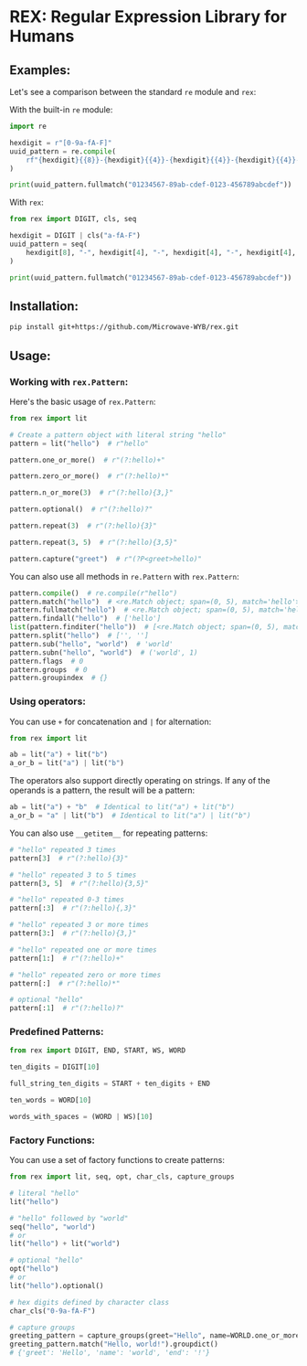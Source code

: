 # REX: Regular Expression Library for Humans

## Examples:

Let's see a comparison between the standard `re` module and `rex`:

With the built-in `re` module:

```python
import re

hexdigit = r"[0-9a-fA-F]"
uuid_pattern = re.compile(
    rf"{hexdigit}{{8}}-{hexdigit}{{4}}-{hexdigit}{{4}}-{hexdigit}{{4}}-{hexdigit}{{12}}"
)

print(uuid_pattern.fullmatch("01234567-89ab-cdef-0123-456789abcdef"))

```

With `rex`:

```python
from rex import DIGIT, cls, seq

hexdigit = DIGIT | cls("a-fA-F")
uuid_pattern = seq(
    hexdigit[8], "-", hexdigit[4], "-", hexdigit[4], "-", hexdigit[4], "-", hexdigit[12]
)

print(uuid_pattern.fullmatch("01234567-89ab-cdef-0123-456789abcdef"))
```

## Installation:

```bash
pip install git+https://github.com/Microwave-WYB/rex.git
```

## Usage:

### Working with `rex.Pattern`:

Here's the basic usage of `rex.Pattern`:

```python
from rex import lit

# Create a pattern object with literal string "hello"
pattern = lit("hello")  # r"hello"

pattern.one_or_more()  # r"(?:hello)+"

pattern.zero_or_more()  # r"(?:hello)*"

pattern.n_or_more(3)  # r"(?:hello){3,}"

pattern.optional()  # r"(?:hello)?"

pattern.repeat(3)  # r"(?:hello){3}"

pattern.repeat(3, 5)  # r"(?:hello){3,5}"

pattern.capture("greet")  # r"(?P<greet>hello)"
```

You can also use all methods in `re.Pattern` with `rex.Pattern`:

```python
pattern.compile()  # re.compile(r"hello")
pattern.match("hello")  # <re.Match object; span=(0, 5), match='hello'>
pattern.fullmatch("hello")  # <re.Match object; span=(0, 5), match='hello'>
pattern.findall("hello")  # ['hello']
list(pattern.finditer("hello"))  # [<re.Match object; span=(0, 5), match='hello'>]
pattern.split("hello")  # ['', '']
pattern.sub("hello", "world")  # 'world'
pattern.subn("hello", "world")  # ('world', 1)
pattern.flags  # 0
pattern.groups  # 0
pattern.groupindex  # {}
```

### Using operators:

You can use `+` for concatenation and `|` for alternation:

```python
from rex import lit

ab = lit("a") + lit("b")
a_or_b = lit("a") | lit("b")
```

The operators also support directly operating on strings. If any of the operands is a pattern, the result will be a pattern:

```python
ab = lit("a") + "b"  # Identical to lit("a") + lit("b")
a_or_b = "a" | lit("b")  # Identical to lit("a") | lit("b")
```

You can also use `__getitem__` for repeating patterns:

```python
# "hello" repeated 3 times
pattern[3]  # r"(?:hello){3}"

# "hello" repeated 3 to 5 times
pattern[3, 5]  # r"(?:hello){3,5}"

# "hello" repeated 0-3 times
pattern[:3]  # r"(?:hello){,3}"

# "hello" repeated 3 or more times
pattern[3:]  # r"(?:hello){3,}"

# "hello" repeated one or more times
pattern[1:]  # r"(?:hello)+"

# "hello" repeated zero or more times
pattern[:]  # r"(?:hello)*"

# optional "hello"
pattern[:1]  # r"(?:hello)?"
```

### Predefined Patterns:

```python
from rex import DIGIT, END, START, WS, WORD

ten_digits = DIGIT[10]

full_string_ten_digits = START + ten_digits + END

ten_words = WORD[10]

words_with_spaces = (WORD | WS)[10]
```

### Factory Functions:

You can use a set of factory functions to create patterns:

```python
from rex import lit, seq, opt, char_cls, capture_groups

# literal "hello"
lit("hello")

# "hello" followed by "world"
seq("hello", "world")
# or
lit("hello") + lit("world")

# optional "hello"
opt("hello")
# or
lit("hello").optional()

# hex digits defined by character class
char_cls("0-9a-fA-F")

# capture groups
greeting_pattern = capture_groups(greet="Hello", name=WORLD.one_or_more(), end="!")
greeting_pattern.match("Hello, world!").groupdict()
# {'greet': 'Hello', 'name': 'world', 'end': '!'}
```
